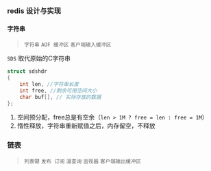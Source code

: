### redis 设计与实现
#### 字符串

> `字符串` `AOF 缓冲区` `客户端输入缓冲区`

`SDS` 取代原始的C字符串
```c
struct sdshdr
{
    int len, //字符串长度
    int free, //剩余可用空间大小
    char buf[], // 实际存放的数据
};
```
1. 空间预分配，free总是有空余（`len > 1M ? free = len : free = 1M`）
2. 惰性释放，字符串重新赋值之后，内存留空，不释放

### 链表

> `列表键` `发布 订阅` `漫查询` `监视器` `客户端输出缓冲区`